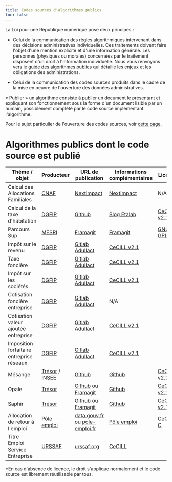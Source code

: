```yaml
---
title: Codes sources d'algorithmes publics
toc: false
---
```


La Loi pour une République numérique pose deux principes :

-   Celui de la communication des règles algorithmiques intervenant dans des décisions administratives individuelles. Ces traitements doivent faire l'objet d'une mention explicite et d'une information générale.  Les personnes (physiques ou morales) concernées par le traitement disposent d'un droit à l'information individuelle. Nous vous renvoyons vers le [guide des algorithmes publics](https://github.com/etalab/etalab/blob/master/guide-des-algorithmes-publics.md) qui détaille les enjeux et les obligations des administrations.

-   Celui de la communication des codes sources produits dans le cadre de la mise en oeuvre de l'ouverture des données administratives.

« Publier » un algorithme consiste à publier un document le présentant et expliquant son fonctionnement sous la forme d'un document lisible par un humain, possiblement complété par le code source implémentant l'algorithme.

Pour le sujet particulier de l'ouverture des codes sources, voir [cette page](https://github.com/etalab/ouverture-des-codes-sources-publics).

# Algorithmes publics dont le code source est publié

| Thème / objet                             | Producteur                                                                     | URL de publication                                                                                                                                                                                    | Informations complémentaires                                                                                                        | Licence                                                                                     |
|-------------------------------------------|--------------------------------------------------------------------------------|-------------------------------------------------------------------------------------------------------------------------------------------------------------------------------------------------------|-------------------------------------------------------------------------------------------------------------------------------------|---------------------------------------------------------------------------------------------|
| Calcul des Allocations Familiales         | [CNAF](http://www.caf.fr/)                                                     | [Nextimpact](https://cdn2.nextinpact.com/medias/code-source-cnaf.zip)                                                                                                                                 | [Nextimpact](https://www.nextinpact.com/news/106298-les-allocations-familales-nous-ouvrent-code-source-leur-calculateur-daides.htm) | N/A*                                                                                        |
| Calcul de la taxe d'habitation            | [DGFIP](https://www.economie.gouv.fr/dgfip)                                    | [Github](https://github.com/etalab/taxe-habitation)                                                                                                                                                   | [Blog Etalab](https://www.etalab.gouv.fr/temoignage-peut-on-recoder-la-loi-lexemple-de-la-taxe-dhabitation)                         | [CeCILL v2.1](https://github.com/DGTresor/Opale/blob/master/LICENSE)                        |
| Parcours Sup                              | [MESRI](http://www.enseignementsup-recherche.gouv.fr/)                         | [Framagit](https://framagit.org/parcoursup/algorithmes-de-parcoursup)                                                                                                                                 | [Framagit](https://framagit.org/parcoursup/algorithmes-de-parcoursup/blob/master/README.md)                                         | [GNU GPL v3](https://framagit.org/parcoursup/algorithmes-de-parcoursup/blob/master/LICENSE) |
| Impôt sur le revenu                       | [DGFIP](https://www.economie.gouv.fr/dgfip)                                    | [Gitlab Adullact](https://gitlab.adullact.net/dgfip/ir-calcul)                                                                                                                                        | [CeCILL v2.1](https://github.com/DGTresor/Opale/blob/master/LICENSE)                                                                |                                                                                             |
| Taxe foncière                             | [DGFIP](https://www.economie.gouv.fr/dgfip)                                    | [Gitlab Adullact](https://gitlab.adullact.net/dgfip/taxe_fonciere)                                                                                                                                    | [CeCILL v2.1](https://gitlab.adullact.net/dgfip/taxe_fonciere/-/blob/master/LICENSE)                                                |                                                                                             |
| Impôt sur les sociétés                    | [DGFIP](https://www.economie.gouv.fr/dgfip)                                    | [Gitlab Adullact](https://gitlab.adullact.net/dgfip/calculette-impot-societes)                                                                                                                        | [CeCILL v2.1](https://gitlab.adullact.net/dgfip/calculette-impot-societes/-/blob/master/LICENSE)                                    |                                                                                             |
| Cotisation foncière entreprise            | [DGFIP](https://www.economie.gouv.fr/dgfip)                                    | [Gitlab Adullact](https://gitlab.adullact.net/dgfip/cotisation_fonciere_entreprises)                                                                                                                  | N/A                                                                                                                                 |                                                                                             |
| Cotisation valeur ajoutée entreprise      | [DGFIP](https://www.economie.gouv.fr/dgfip)                                    | [Gitlab Adullact](https://gitlab.adullact.net/dgfip/cotisation_valeur_ajoutee_entreprises)                                                                                                            | [CeCILL v2.1](https://gitlab.adullact.net/dgfip/cotisation_valeur_ajoutee_entreprises/-/blob/master/LICENSE)                        |                                                                                             |
| Imposition forfaitaire entreprise réseaux | [DGFIP](https://www.economie.gouv.fr/dgfip)                                    | [Gitlab Adullact](https://gitlab.adullact.net/dgfip/imposition_forfaitaire_entreprises_reseaux)                                                                                                       | [CeCILL v2.1](https://gitlab.adullact.net/dgfip/imposition_forfaitaire_entreprises_reseaux/-/blob/master/LICENSE)                   |                                                                                             |
| Mésange                                   | [Trésor](https://www.tresor.economie.gouv.fr/) / [INSEE](https://www.insee.fr) | [Github](https://github.com/InseeFr/Mesange)                                                                                                                                                          | [Github](https://github.com/InseeFr/Mesange/blob/master/README.md)                                                                  | [CeCILL v2.1](https://github.com/DGTresor/Opale/blob/master/LICENSE)                        |
| Opale                                     | [Trésor](https://www.tresor.economie.gouv.fr/)                                 | [Github](https://github.com/DGTresor/Opale) ou [Framagit](https://framagit.org/DGTresor/Opale)                                                                                                        | [Github](https://github.com/DGTresor/Opale/blob/master/README.md)                                                                   | [CeCILL v2.1](https://github.com/DGTresor/Opale/blob/master/LICENSE)                        |
| Saphir                                    | [Trésor](https://www.tresor.economie.gouv.fr/)                                 | [Github](https://github.com/DGTresor/Saphir) ou [Framagit](https://framagit.org/DGTresor/Saphir)                                                                                                      | [Github](https://github.com/DGTresor/Saphir/blob/master/README.md)                                                                  | [CeCILL v2.1](https://github.com/DGTresor/Opale/blob/master/LICENSE)                        |
| Allocation de retour à l'emploi           | [Pôle emploi](https://www.pole-emploi.fr)                                      | [data.gouv.fr](https://www.data.gouv.fr/fr/datasets/calcul-de-lallocation-daide-au-retour-a-lemploi-are/) ou [pole-emploi.fr](https://www.pole-emploi.fr/candidat/algorithmes-@/index.jspz?id=568707) | [Pôle emploi](https://www.pole-emploi.fr/candidat/algorithmes-@/index.jspz?id=568707)                                               | [CeCILL-C](http://www.cecill.info/licences/Licence_CeCILL-C_V1-fr.html)                     |
| Titre Emploi Service Entreprise           | [URSSAF](https://www.urssaf.org)                                               | [urssaf.org](https://www.urssaf.org/home/tese-code-source.html)                                                                                                                                       | [CeCILL](http://www.cecill.info/licences/Licence_CeCILL_V2.1-fr.html)                                                               |                                                                                             |

*En cas d'absence de licence, le droit s'applique normalement et le code source est librement réutilisable par tous.



